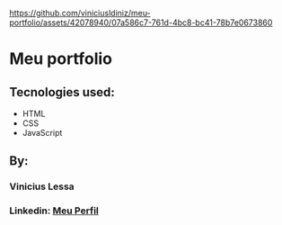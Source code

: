 

https://github.com/viniciusldiniz/meu-portfolio/assets/42078940/07a586c7-761d-4bc8-bc41-78b7e0673860


# Meu portfolio 

## Tecnologies used:
* HTML
* CSS
* JavaScript

## By:
### Vinicius Lessa 
### Linkedin:   <a href="https://www.linkedin.com/in/vin%C3%ADcius-lessa-55b21b176/" class="linkedin-button" target="_blank"> Meu Perfil </a>


